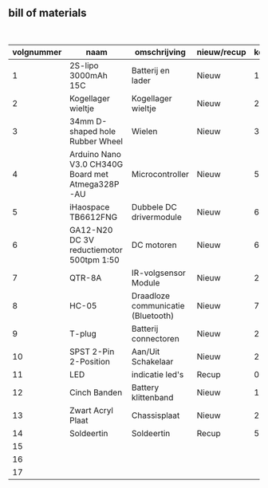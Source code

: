 ## bill of materials
<br />

|volgnummer|naam|omschrijving|nieuw/recup|kostprijs/stuk(€)|aantal|subtotaal|
|----------|----|------------|-----------|---------|------|---------|
|         1|2S-lipo 3000mAh 15C|Batterij en lader|Nieuw|13,89|1|13,89|
|         2|Kogellager wieltje|Kogellager wieltje|Nieuw|2,22|1|2,22|
|         3|34mm D-shaped hole Rubber Wheel|Wielen |Nieuw|3,33|2|6,66|
|         4|Arduino Nano V3.0 CH340G Board met Atmega328P-AU|Microcontroller|Nieuw|5,27|1|5,27|
|         5|iHaospace TB6612FNG|Dubbele DC drivermodule|Nieuw|6,99|1|6,99|
|         6|GA12-N20 DC 3V reductiemotor 500tpm 1:50|DC motoren|Nieuw|6,72 |2|14,44|
|         7|QTR-8A|IR-volgsensor Module|Nieuw|2,49|1|2,49|
|         8|HC-05|Draadloze communicatie (Bluetooth)|Nieuw|7,99|1|7,99|
|         9|T-plug|Batterij connectoren|Nieuw|2,83|1|2,83|
|         10|SPST 2-Pin 2-Position|Aan/Uit Schakelaar|Nieuw|2,20|1|2,20|
|         11|LED|indicatie led's|Recup|0.10|      |         |
|         12| Cinch Banden|Battery klittenband|Nieuw|1,28|1|1,28|
|         13|Zwart Acryl Plaat|Chassisplaat|Nieuw|2,93|1|2,93|
|         14|Soldeertin|Soldeertin|Recup|5,59|1|/|
|         15|    |    |    |    |  |    |
|         16|    |    |    |    |  |    |
|         17|    |    |    |    |  |    |
